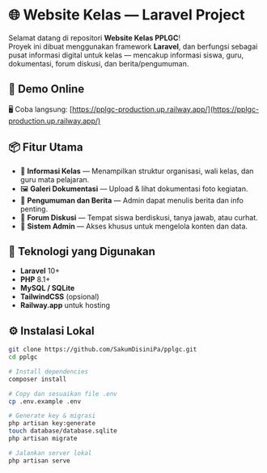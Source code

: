 # 🌐 Website Kelas — Laravel Project

Selamat datang di repositori **Website Kelas PPLGC**!  
Proyek ini dibuat menggunakan framework **Laravel**, dan berfungsi sebagai pusat informasi digital untuk kelas — mencakup informasi siswa, guru, dokumentasi, forum diskusi, dan berita/pengumuman.

## 🔗 Demo Online

🖥️ Coba langsung: [https://pplgc-production.up.railway.app/](https://pplgc-production.up.railway.app/)

## 📦 Fitur Utama

- 📘 **Informasi Kelas** — Menampilkan struktur organisasi, wali kelas, dan guru mata pelajaran.
- 🖼️ **Galeri Dokumentasi** — Upload & lihat dokumentasi foto kegiatan.
- 📢 **Pengumuman dan Berita** — Admin dapat menulis berita dan info penting.
- 💬 **Forum Diskusi** — Tempat siswa berdiskusi, tanya jawab, atau curhat.
- 🔐 **Sistem Admin** — Akses khusus untuk mengelola konten dan data.

## 🚀 Teknologi yang Digunakan

- **Laravel** 10+
- **PHP** 8.1+
- **MySQL / SQLite**
- **TailwindCSS** (opsional)
- **Railway.app** untuk hosting

## ⚙️ Instalasi Lokal

```bash
git clone https://github.com/SakumDisiniPa/pplgc.git
cd pplgc

# Install dependencies
composer install

# Copy dan sesuaikan file .env
cp .env.example .env

# Generate key & migrasi
php artisan key:generate
touch database/database.sqlite
php artisan migrate

# Jalankan server lokal
php artisan serve
